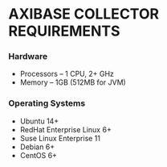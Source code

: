 # AXIBASE COLLECTOR REQUIREMENTS
### Hardware

* Processors – 1 CPU, 2+ GHz
* Memory – 1GB (512MB for JVM)

### Operating Systems

* Ubuntu 14+
* RedHat Enterprise Linux 6+
* Suse Linux Enterprise 11
* Debian 6+
* CentOS 6+
